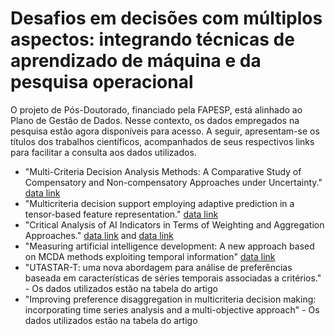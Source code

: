 # Desafios em decisões com múltiplos aspectos: integrando técnicas de aprendizado de máquina e da pesquisa operacional

O projeto de Pós-Doutorado, financiado pela FAPESP, está alinhado ao Plano de Gestão de Dados. Nesse contexto, os dados empregados na pesquisa estão agora disponíveis para acesso. A seguir, apresentam-se os títulos dos trabalhos científicos, acompanhados de seus respectivos links para facilitar a consulta aos dados utilizados.

- "Multi-Criteria Decision Analysis Methods: A Comparative Study of Compensatory and Non-compensatory Approaches under Uncertainty." [data link](https://github.com/BSCCampello/comparativestudymcda)
- "Multicriteria decision support employing adaptive prediction in a tensor-based feature representation." [data link](https://github.com/BSCCampello/tensorpredictionsignals)
-  "Critical Analysis of AI Indicators in Terms of Weighting and Aggregation Approaches." [data link](https://www.tortoisemedia.com/intelligence/global-ai/#rankings) and [data link](https://github.com/BSCCampello/ai_index_analysis)
- "Measuring artificial intelligence development: A new approach based on MCDA 	methods exploiting temporal information" [data link](https://github.com/BSCCampello/ai_development_exploiting_temporal_information)
- "UTASTAR-T: uma nova abordagem para análise de preferências baseada em características de séries temporais associadas a critérios." - Os dados utilizados estão na tabela do artigo
- "Improving preference disaggregation in multicriteria decision making: incorporating time series analysis and a multi-objective approach" - Os dados utilizados estão na tabela do artigo
